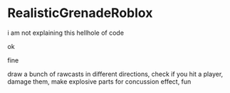 # RealisticGrenadeRoblox

i am not explaining this hellhole of code

ok

fine

draw a bunch of rawcasts in different directions, check if you hit a player, damage them, make explosive parts for concussion effect, fun
